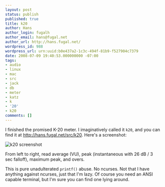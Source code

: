 ```yaml
---
layout: post
status: publish
published: true
title: k20
author: Hans
author_login: fugalh
author_email: hans@fugal.net
author_url: http://hans.fugal.net/
wordpress_id: 988
wordpress_url: urn:uuid:b0e437a2-1c3c-494f-81b9-f527904c7379
date: 2008-07-09 19:40:53.000000000 -07:00
tags:
- audio
- linux
- mac
- src
- jack
- db
- meter
- katz
- k
- '20'
- k20
comments: []
---
```

<p>I finished the promised K-20 meter. I imaginatively called it <code>k20</code>, and you can find it at <a href="http://hans.fugal.net/src/k20">http://hans.fugal.net/src/k20</a>. Here's a screenshot:</p>

<p><img src="/src/k20/k20.png" alt="k20 screenshot"/></p>

<p>From left to right, read average (VU), peak (instantaneous with 26 dB / 3 sec
falloff), maximum peak, and overs. </p>

<p>This is pure unadulterated <code>printf()</code> abuse. No ncurses. Not that I have
anything against ncurses, just that I'm lazy. Of course you need an ANSI
capable terminal, but I'm sure you can find one lying around.</p>
